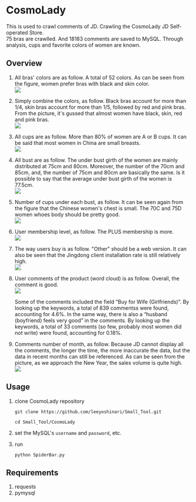 # CosmoLady
This is used to crawl comments of JD. Crawling the CosmoLady JD Self-operated Store. <br>
75 bras are crawlled. And 18183 comments are saved to MySQL. Through analysis, cups and favorite colors of women are known.

## Overview
1. All bras' colors are as follow. A total of 52 colors. As can be seen from the figure, women prefer bras with black and skin color.<br>
   ![](https://github.com/leeyoshinari/Small_Tool/blob/master/CosmoLady/res/original%20color.png)

2. Simply combine the colors, as follow. Black bras account for more than 1/4, skin bras account for more than 1/5, followed by red and pink bras. From the picture, it's gussed that almost women have black, skin, red and pink bras.<br>
   ![](https://github.com/leeyoshinari/Small_Tool/blob/master/CosmoLady/res/combine_color.png)

3. All cups are as follow. More than 80% of women are A or B cups. It can be said that most women in China are small breasts.<br>
   ![](https://github.com/leeyoshinari/Small_Tool/blob/master/CosmoLady/res/cups.png)

4. All bust are as follow. The under bust girth of the women are mainly distributed at 75cm and 80cm. Moreover, the number of the 70cm and 85cm, and, the number of 75cm and 80cm are basically the same. Is it possible to say that the average under bust girth of the women is 77.5cm.<br>
   ![](https://github.com/leeyoshinari/Small_Tool/blob/master/CosmoLady/res/bust.png)

5. Number of cups under each bust, as follow. It can be seen again from the figure that the Chinese women's chest is small. The 70C and 75D women whoes body should be pretty good.<br>
   ![](https://github.com/leeyoshinari/Small_Tool/blob/master/CosmoLady/res/cups_num%20of%20per%20bust.png)

6. User membership level, as follow. The PLUS membership is more.<br>
   ![](https://github.com/leeyoshinari/Small_Tool/blob/master/CosmoLady/res/userLevel.png)

7. The way users buy is as follow. "Other" should be a web version. It can also be seen that the Jingdong client installation rate is still relatively high.<br>
   ![](https://github.com/leeyoshinari/Small_Tool/blob/master/CosmoLady/res/uesrClient.png)

8. User comments of the product (word cloud) is as follow. Overall, the comment is good.<br>
   ![](https://github.com/leeyoshinari/Small_Tool/blob/master/CosmoLady/res/word_cloud.png)

   Some of the comments included the field “Buy for Wife (Girlfriends)”. By looking up the keywords, a total of 839 commentss were found, accounting for 4.6%. In the same way, there is also a “husband (boyfriend) feels very good” in the comments. By looking up the keywords, a total of 33 comments (so few, probably most women did not write) were found, accounting for 0.18%.<br>
   
9. Comments number of month, as follow. Because JD cannot display all the comments, the longer the time, the more inaccurate the data, but the data in recent months can still be referenced. As can be seen from the picture, as we approach the New Year, the sales volume is quite high.<br>
   ![](https://github.com/leeyoshinari/Small_Tool/blob/master/CosmoLady/res/comments%20of%20month.png)

## Usage
1. clone CosmoLady repository
   ```shell
   git clone https://github.com/leeyoshinari/Small_Tool.git
   
   cd Small_Tool/CosmoLady
   ```

2. set the MySQL's `username` and `password`, etc.

3. run
   ```shell
   python SpiderBar.py
   ```
   
## Requirements
1. requests
2. pymysql
